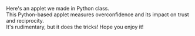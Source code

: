 Here's an applet we made in Python class.<br>
This Python-based applet measures overconfidence and its impact on trust and reciprocity.<br>
It's rudimentary, but it does the tricks!
Hope you enjoy it!
